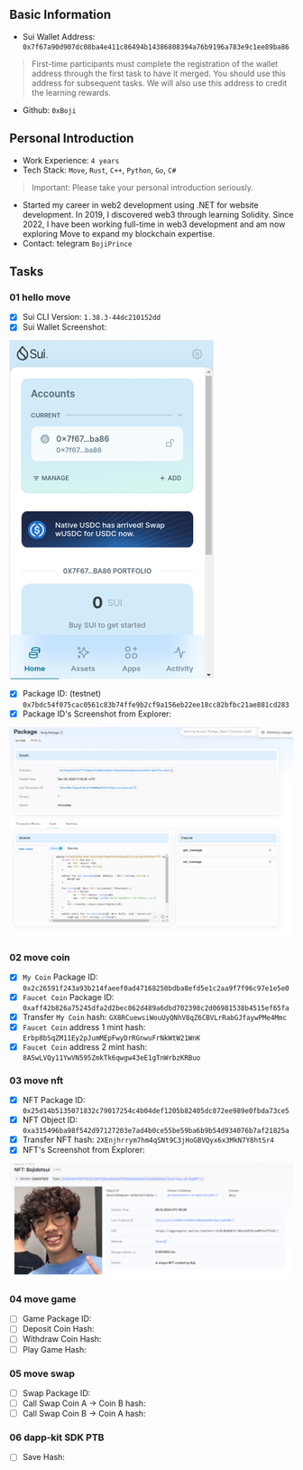 ## Basic Information
- Sui Wallet Address: `0x7f67a90d907dc08ba4e411c86494b14386808394a76b9196a783e9c1ee89ba86`
> First-time participants must complete the registration of the wallet address through the first task to have it merged. You should use this address for subsequent tasks. We will also use this address to credit the learning rewards.
- Github: `0xBoji`

## Personal Introduction
- Work Experience: `4 years`
- Tech Stack: `Move`, `Rust`, `C++`, `Python`, `Go`, `C#`
> Important: Please take your personal introduction seriously.
- Started my career in web2 development using .NET for website development. In 2019, I discovered web3 through learning Solidity. Since 2022, I have been working full-time in web3 development and am now exploring Move to expand my blockchain expertise.
- Contact: telegram `BojiPrince`

## Tasks

### 01 hello move
- [x] Sui CLI Version: `1.38.3-44dc210152dd`
- [x] Sui Wallet Screenshot:

![Sui Wallet](./images/sui-wallet.png)
- [x] Package ID: (testnet) `0x7bdc54f075cac0561c83b74ffe9b2cf9a156eb22ee18cc82bfbc21ae881cd283`
- [x] Package ID's Screenshot from Explorer: 

![Package Explorer](./images/package-id.png)

### 02 move coin
- [x] `My Coin` Package ID: `0x2c26591f243a93b214faeef0ad47168250bdba8efd5e1c2aa9f7f96c97e1e5e0`
- [x] `Faucet Coin` Package ID: `0xaff42b826a75245dfa2d2bec862d489a6dbd702398c2d06981538b4515ef65fa`
- [x] Transfer `My Coin` hash: `GX8RCuewsiWouUyQNhV8qZ6CBVLrRabGJfaywPMe4Mmc`
- [x] `Faucet Coin` address 1 mint hash: `Erbp8bSqZM11Ey2pJumMEpFwyDrRGnwuFrNkWtW21WnK`
- [x] `Faucet Coin` address 2 mint hash: `8ASwLVQy11YwVN595ZmkTk6qwgw43eE1gTnWrbzKRBuo`

### 03 move nft
- [x] NFT Package ID: `0x25d14b5135071832c79017254c4b04def1205b82405dc872ee989e0fbda73ce5`
- [x] NFT Object ID: `0xa315496ba98f542d97127203e7ad4b0ce55be59ba6b9b54d934076b7af21825a`
- [x] Transfer NFT hash: `2XEnjhrrym7hm4qSNt9C3jHoGBVQyx6x3MkN7Y8htSr4`
- [x] NFT's Screenshot from Explorer:

![NFT Explorer](./images/nft-screenshot.png)

### 04 move game
- [ ] Game Package ID:
- [ ] Deposit Coin Hash:
- [ ] Withdraw Coin Hash:
- [ ] Play Game Hash:

### 05 move swap
- [ ] Swap Package ID:
- [ ] Call Swap Coin A -> Coin B hash:
- [ ] Call Swap Coin B -> Coin A hash:

### 06 dapp-kit SDK PTB
- [ ] Save Hash:
